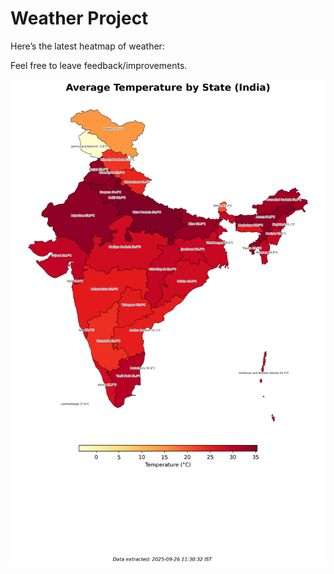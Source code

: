 # Weather Project

Here’s the latest heatmap of weather:

Feel free to leave feedback/improvements.

![India Heatmap](docs/assets/india_heatmap.png?v=D62C02)
